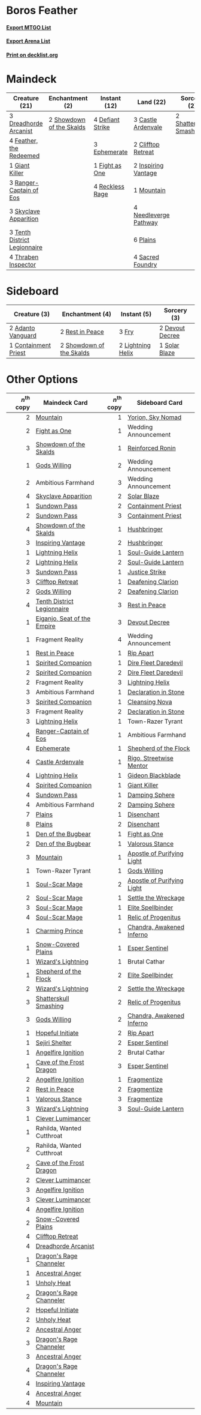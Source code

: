 # Boros Feather

#### [Export MTGO List](../collection/Boros%20Feather/Boros%20Feather.txt)
#### [Export Arena List](../collection/Boros%20Feather/Boros%20Feather_arena.txt)
#### [Print on decklist.org](http://decklist.org/?deckmain=1%09Ambitious%20Farmhand%0A3%09Castle%20Ardenvale%0A2%09Clifftop%20Retreat%0A4%09Defiant%20Strike%0A3%09Dreadhorde%20Arcanist%0A3%09Ephemerate%0A4%09Feather,%20the%20Redeemed%0A1%09Fight%20as%20One%0A1%09Giant%20Killer%0A2%09Inspiring%20Vantage%0A1%09Mountain%0A4%09Needleverge%20Pathway%0A6%09Plains%0A3%09Ranger-Captain%20of%20Eos%0A4%09Reckless%20Rage%0A4%09Sacred%20Foundry%0A2%09Shatterskull%20Smashing%0A2%09Showdown%20of%20the%20Skalds%0A3%09Skyclave%20Apparition%0A3%09Tenth%20District%20Legionnaire%0A4%09Thraben%20Inspector&deckside=2%09Adanto%20Vanguard%0A1%09Containment%20Priest%0A2%09Devout%20Decree%0A3%09Fry%0A2%09Lightning%20Helix%0A2%09Rest%20in%20Peace%0A2%09Showdown%20of%20the%20Skalds%0A1%09Solar%20Blaze)
# Maindeck

|                                             Creature (21)                                             |                                          Enchantment (2)                                          |                                       Instant (12)                                        |                                           Land (22)                                            |                                           Sorcery (2)                                            |    Unknown (1)     |
|-------------------------------------------------------------------------------------------------------|---------------------------------------------------------------------------------------------------|-------------------------------------------------------------------------------------------|------------------------------------------------------------------------------------------------|--------------------------------------------------------------------------------------------------|--------------------|
|3 [Dreadhorde Arcanist](http://gatherer.wizards.com/Pages/Card/Details.aspx?multiverseid=461052)       |2 [Showdown of the Skalds](http://gatherer.wizards.com/Pages/Card/Details.aspx?multiverseid=503845)|4 [Defiant Strike](http://gatherer.wizards.com/Pages/Card/Details.aspx?multiverseid=386515)|3 [Castle Ardenvale](http://gatherer.wizards.com/Pages/Card/Details.aspx?multiverseid=473200)   |2 [Shatterskull Smashing](http://gatherer.wizards.com/Pages/Card/Details.aspx?multiverseid=491802)|1 Ambitious Farmhand|
|4 [Feather, the Redeemed](http://gatherer.wizards.com/Pages/Card/Details.aspx?multiverseid=461124)     |                                                                                                   |3 [Ephemerate](http://gatherer.wizards.com/Pages/Card/Details.aspx?multiverseid=463956)    |2 [Clifftop Retreat](http://gatherer.wizards.com/Pages/Card/Details.aspx?multiverseid=443127)   |                                                                                                  |                    |
|1 [Giant Killer](http://gatherer.wizards.com/Pages/Card/Details.aspx?multiverseid=472976)              |                                                                                                   |1 [Fight as One](http://gatherer.wizards.com/Pages/Card/Details.aspx?multiverseid=479532)  |2 [Inspiring Vantage](http://gatherer.wizards.com/Pages/Card/Details.aspx?multiverseid=417819)  |                                                                                                  |                    |
|3 [Ranger-Captain of Eos](http://gatherer.wizards.com/Pages/Card/Details.aspx?multiverseid=463970)     |                                                                                                   |4 [Reckless Rage](http://gatherer.wizards.com/Pages/Card/Details.aspx?multiverseid=439767) |1 [Mountain](http://gatherer.wizards.com/Pages/Card/Details.aspx?multiverseid=439859)           |                                                                                                  |                    |
|3 [Skyclave Apparition](http://gatherer.wizards.com/Pages/Card/Details.aspx?multiverseid=495603)       |                                                                                                   |                                                                                           |4 [Needleverge Pathway](http://gatherer.wizards.com/Pages/Card/Details.aspx?multiverseid=491918)|                                                                                                  |                    |
|3 [Tenth District Legionnaire](http://gatherer.wizards.com/Pages/Card/Details.aspx?multiverseid=461149)|                                                                                                   |                                                                                           |6 [Plains](http://gatherer.wizards.com/Pages/Card/Details.aspx?multiverseid=439856)             |                                                                                                  |                    |
|4 [Thraben Inspector](http://gatherer.wizards.com/Pages/Card/Details.aspx?multiverseid=409784)         |                                                                                                   |                                                                                           |4 [Sacred Foundry](http://gatherer.wizards.com/Pages/Card/Details.aspx?multiverseid=405106)     |                                                                                                  |                    |


# Sideboard

|                                         Creature (3)                                          |                                          Enchantment (4)                                          |                                        Instant (5)                                         |                                       Sorcery (3)                                        |
|-----------------------------------------------------------------------------------------------|---------------------------------------------------------------------------------------------------|--------------------------------------------------------------------------------------------|------------------------------------------------------------------------------------------|
|2 [Adanto Vanguard](http://gatherer.wizards.com/Pages/Card/Details.aspx?multiverseid=435152)   |2 [Rest in Peace](http://gatherer.wizards.com/Pages/Card/Details.aspx?multiverseid=442021)         |3 [Fry](http://gatherer.wizards.com/Pages/Card/Details.aspx?multiverseid=466894)            |2 [Devout Decree](http://gatherer.wizards.com/Pages/Card/Details.aspx?multiverseid=466767)|
|1 [Containment Priest](http://gatherer.wizards.com/Pages/Card/Details.aspx?multiverseid=389470)|2 [Showdown of the Skalds](http://gatherer.wizards.com/Pages/Card/Details.aspx?multiverseid=503845)|2 [Lightning Helix](http://gatherer.wizards.com/Pages/Card/Details.aspx?multiverseid=249386)|1 [Solar Blaze](http://gatherer.wizards.com/Pages/Card/Details.aspx?multiverseid=461143)  |


# Other Options

|*n*<sup>th</sup> copy|                                            Maindeck Card                                             |*n*<sup>th</sup> copy|                                           Sideboard Card                                            |
|--------------------:|------------------------------------------------------------------------------------------------------|--------------------:|-----------------------------------------------------------------------------------------------------|
|                    2|[Mountain](http://gatherer.wizards.com/Pages/Card/Details.aspx?multiverseid=439859)                   |                    1|[Yorion, Sky Nomad](http://gatherer.wizards.com/Pages/Card/Details.aspx?multiverseid=479752)         |
|                    2|[Fight as One](http://gatherer.wizards.com/Pages/Card/Details.aspx?multiverseid=479532)               |                    1|Wedding Announcement                                                                                 |
|                    3|[Showdown of the Skalds](http://gatherer.wizards.com/Pages/Card/Details.aspx?multiverseid=503845)     |                    1|[Reinforced Ronin](http://gatherer.wizards.com/Pages/Card/Details.aspx?multiverseid=548462)          |
|                    1|[Gods Willing](http://gatherer.wizards.com/Pages/Card/Details.aspx?multiverseid=442005)               |                    2|Wedding Announcement                                                                                 |
|                    2|Ambitious Farmhand                                                                                    |                    3|Wedding Announcement                                                                                 |
|                    4|[Skyclave Apparition](http://gatherer.wizards.com/Pages/Card/Details.aspx?multiverseid=495603)        |                    2|[Solar Blaze](http://gatherer.wizards.com/Pages/Card/Details.aspx?multiverseid=461143)               |
|                    1|[Sundown Pass](http://gatherer.wizards.com/Pages/Card/Details.aspx?multiverseid=541142)               |                    2|[Containment Priest](http://gatherer.wizards.com/Pages/Card/Details.aspx?multiverseid=389470)        |
|                    2|[Sundown Pass](http://gatherer.wizards.com/Pages/Card/Details.aspx?multiverseid=541142)               |                    3|[Containment Priest](http://gatherer.wizards.com/Pages/Card/Details.aspx?multiverseid=389470)        |
|                    4|[Showdown of the Skalds](http://gatherer.wizards.com/Pages/Card/Details.aspx?multiverseid=503845)     |                    1|[Hushbringer](http://gatherer.wizards.com/Pages/Card/Details.aspx?multiverseid=472980)               |
|                    3|[Inspiring Vantage](http://gatherer.wizards.com/Pages/Card/Details.aspx?multiverseid=417819)          |                    2|[Hushbringer](http://gatherer.wizards.com/Pages/Card/Details.aspx?multiverseid=472980)               |
|                    1|[Lightning Helix](http://gatherer.wizards.com/Pages/Card/Details.aspx?multiverseid=249386)            |                    1|[Soul-Guide Lantern](http://gatherer.wizards.com/Pages/Card/Details.aspx?multiverseid=476488)        |
|                    2|[Lightning Helix](http://gatherer.wizards.com/Pages/Card/Details.aspx?multiverseid=249386)            |                    2|[Soul-Guide Lantern](http://gatherer.wizards.com/Pages/Card/Details.aspx?multiverseid=476488)        |
|                    3|[Sundown Pass](http://gatherer.wizards.com/Pages/Card/Details.aspx?multiverseid=541142)               |                    1|[Justice Strike](http://gatherer.wizards.com/Pages/Card/Details.aspx?multiverseid=452932)            |
|                    3|[Clifftop Retreat](http://gatherer.wizards.com/Pages/Card/Details.aspx?multiverseid=443127)           |                    1|[Deafening Clarion](http://gatherer.wizards.com/Pages/Card/Details.aspx?multiverseid=452915)         |
|                    2|[Gods Willing](http://gatherer.wizards.com/Pages/Card/Details.aspx?multiverseid=442005)               |                    2|[Deafening Clarion](http://gatherer.wizards.com/Pages/Card/Details.aspx?multiverseid=452915)         |
|                    4|[Tenth District Legionnaire](http://gatherer.wizards.com/Pages/Card/Details.aspx?multiverseid=461149) |                    3|[Rest in Peace](http://gatherer.wizards.com/Pages/Card/Details.aspx?multiverseid=442021)             |
|                    1|[Eiganjo, Seat of the Empire](http://gatherer.wizards.com/Pages/Card/Details.aspx?multiverseid=548581)|                    3|[Devout Decree](http://gatherer.wizards.com/Pages/Card/Details.aspx?multiverseid=466767)             |
|                    1|Fragment Reality                                                                                      |                    4|Wedding Announcement                                                                                 |
|                    1|[Rest in Peace](http://gatherer.wizards.com/Pages/Card/Details.aspx?multiverseid=442021)              |                    1|[Rip Apart](http://gatherer.wizards.com/Pages/Card/Details.aspx?multiverseid=513717)                 |
|                    1|[Spirited Companion](http://gatherer.wizards.com/Pages/Card/Details.aspx?multiverseid=548333)         |                    1|[Dire Fleet Daredevil](http://gatherer.wizards.com/Pages/Card/Details.aspx?multiverseid=439756)      |
|                    2|[Spirited Companion](http://gatherer.wizards.com/Pages/Card/Details.aspx?multiverseid=548333)         |                    2|[Dire Fleet Daredevil](http://gatherer.wizards.com/Pages/Card/Details.aspx?multiverseid=439756)      |
|                    2|Fragment Reality                                                                                      |                    3|[Lightning Helix](http://gatherer.wizards.com/Pages/Card/Details.aspx?multiverseid=249386)           |
|                    3|Ambitious Farmhand                                                                                    |                    1|[Declaration in Stone](http://gatherer.wizards.com/Pages/Card/Details.aspx?multiverseid=409750)      |
|                    3|[Spirited Companion](http://gatherer.wizards.com/Pages/Card/Details.aspx?multiverseid=548333)         |                    1|[Cleansing Nova](http://gatherer.wizards.com/Pages/Card/Details.aspx?multiverseid=447145)            |
|                    3|Fragment Reality                                                                                      |                    2|[Declaration in Stone](http://gatherer.wizards.com/Pages/Card/Details.aspx?multiverseid=409750)      |
|                    3|[Lightning Helix](http://gatherer.wizards.com/Pages/Card/Details.aspx?multiverseid=249386)            |                    1|Town-Razer Tyrant                                                                                    |
|                    4|[Ranger-Captain of Eos](http://gatherer.wizards.com/Pages/Card/Details.aspx?multiverseid=463970)      |                    1|Ambitious Farmhand                                                                                   |
|                    4|[Ephemerate](http://gatherer.wizards.com/Pages/Card/Details.aspx?multiverseid=463956)                 |                    1|[Shepherd of the Flock](http://gatherer.wizards.com/Pages/Card/Details.aspx?multiverseid=472990)     |
|                    4|[Castle Ardenvale](http://gatherer.wizards.com/Pages/Card/Details.aspx?multiverseid=473200)           |                    1|[Rigo, Streetwise Mentor](http://gatherer.wizards.com/Pages/Card/Details.aspx?multiverseid=555416)   |
|                    4|[Lightning Helix](http://gatherer.wizards.com/Pages/Card/Details.aspx?multiverseid=249386)            |                    1|[Gideon Blackblade](http://gatherer.wizards.com/Pages/Card/Details.aspx?multiverseid=463943)         |
|                    4|[Spirited Companion](http://gatherer.wizards.com/Pages/Card/Details.aspx?multiverseid=548333)         |                    1|[Giant Killer](http://gatherer.wizards.com/Pages/Card/Details.aspx?multiverseid=472976)              |
|                    4|[Sundown Pass](http://gatherer.wizards.com/Pages/Card/Details.aspx?multiverseid=541142)               |                    1|[Damping Sphere](http://gatherer.wizards.com/Pages/Card/Details.aspx?multiverseid=443101)            |
|                    4|Ambitious Farmhand                                                                                    |                    2|[Damping Sphere](http://gatherer.wizards.com/Pages/Card/Details.aspx?multiverseid=443101)            |
|                    7|[Plains](http://gatherer.wizards.com/Pages/Card/Details.aspx?multiverseid=439856)                     |                    1|[Disenchant](http://gatherer.wizards.com/Pages/Card/Details.aspx?multiverseid=847)                   |
|                    8|[Plains](http://gatherer.wizards.com/Pages/Card/Details.aspx?multiverseid=439856)                     |                    2|[Disenchant](http://gatherer.wizards.com/Pages/Card/Details.aspx?multiverseid=847)                   |
|                    1|[Den of the Bugbear](http://gatherer.wizards.com/Pages/Card/Details.aspx?multiverseid=527541)         |                    1|[Fight as One](http://gatherer.wizards.com/Pages/Card/Details.aspx?multiverseid=479532)              |
|                    2|[Den of the Bugbear](http://gatherer.wizards.com/Pages/Card/Details.aspx?multiverseid=527541)         |                    1|[Valorous Stance](http://gatherer.wizards.com/Pages/Card/Details.aspx?multiverseid=391950)           |
|                    3|[Mountain](http://gatherer.wizards.com/Pages/Card/Details.aspx?multiverseid=439859)                   |                    1|[Apostle of Purifying Light](http://gatherer.wizards.com/Pages/Card/Details.aspx?multiverseid=466760)|
|                    1|Town-Razer Tyrant                                                                                     |                    1|[Gods Willing](http://gatherer.wizards.com/Pages/Card/Details.aspx?multiverseid=442005)              |
|                    1|[Soul-Scar Mage](http://gatherer.wizards.com/Pages/Card/Details.aspx?multiverseid=426850)             |                    2|[Apostle of Purifying Light](http://gatherer.wizards.com/Pages/Card/Details.aspx?multiverseid=466760)|
|                    2|[Soul-Scar Mage](http://gatherer.wizards.com/Pages/Card/Details.aspx?multiverseid=426850)             |                    1|[Settle the Wreckage](http://gatherer.wizards.com/Pages/Card/Details.aspx?multiverseid=435186)       |
|                    3|[Soul-Scar Mage](http://gatherer.wizards.com/Pages/Card/Details.aspx?multiverseid=426850)             |                    1|[Elite Spellbinder](http://gatherer.wizards.com/Pages/Card/Details.aspx?multiverseid=513494)         |
|                    4|[Soul-Scar Mage](http://gatherer.wizards.com/Pages/Card/Details.aspx?multiverseid=426850)             |                    1|[Relic of Progenitus](http://gatherer.wizards.com/Pages/Card/Details.aspx?multiverseid=174824)       |
|                    1|[Charming Prince](http://gatherer.wizards.com/Pages/Card/Details.aspx?multiverseid=472970)            |                    1|[Chandra, Awakened Inferno](http://gatherer.wizards.com/Pages/Card/Details.aspx?multiverseid=466881) |
|                    1|[Snow-Covered Plains](http://gatherer.wizards.com/Pages/Card/Details.aspx?multiverseid=121267)        |                    1|[Esper Sentinel](http://gatherer.wizards.com/Pages/Card/Details.aspx?multiverseid=522088)            |
|                    1|[Wizard's Lightning](http://gatherer.wizards.com/Pages/Card/Details.aspx?multiverseid=443040)         |                    1|Brutal Cathar                                                                                        |
|                    1|[Shepherd of the Flock](http://gatherer.wizards.com/Pages/Card/Details.aspx?multiverseid=472990)      |                    2|[Elite Spellbinder](http://gatherer.wizards.com/Pages/Card/Details.aspx?multiverseid=513494)         |
|                    2|[Wizard's Lightning](http://gatherer.wizards.com/Pages/Card/Details.aspx?multiverseid=443040)         |                    2|[Settle the Wreckage](http://gatherer.wizards.com/Pages/Card/Details.aspx?multiverseid=435186)       |
|                    3|[Shatterskull Smashing](http://gatherer.wizards.com/Pages/Card/Details.aspx?multiverseid=491802)      |                    2|[Relic of Progenitus](http://gatherer.wizards.com/Pages/Card/Details.aspx?multiverseid=174824)       |
|                    3|[Gods Willing](http://gatherer.wizards.com/Pages/Card/Details.aspx?multiverseid=442005)               |                    2|[Chandra, Awakened Inferno](http://gatherer.wizards.com/Pages/Card/Details.aspx?multiverseid=466881) |
|                    1|[Hopeful Initiate](http://gatherer.wizards.com/Pages/Card/Details.aspx?multiverseid=540850)           |                    2|[Rip Apart](http://gatherer.wizards.com/Pages/Card/Details.aspx?multiverseid=513717)                 |
|                    1|[Sejiri Shelter](http://gatherer.wizards.com/Pages/Card/Details.aspx?multiverseid=491662)             |                    2|[Esper Sentinel](http://gatherer.wizards.com/Pages/Card/Details.aspx?multiverseid=522088)            |
|                    1|[Angelfire Ignition](http://gatherer.wizards.com/Pages/Card/Details.aspx?multiverseid=535000)         |                    2|Brutal Cathar                                                                                        |
|                    1|[Cave of the Frost Dragon](http://gatherer.wizards.com/Pages/Card/Details.aspx?multiverseid=527540)   |                    3|[Esper Sentinel](http://gatherer.wizards.com/Pages/Card/Details.aspx?multiverseid=522088)            |
|                    2|[Angelfire Ignition](http://gatherer.wizards.com/Pages/Card/Details.aspx?multiverseid=535000)         |                    1|[Fragmentize](http://gatherer.wizards.com/Pages/Card/Details.aspx?multiverseid=417587)               |
|                    2|[Rest in Peace](http://gatherer.wizards.com/Pages/Card/Details.aspx?multiverseid=442021)              |                    2|[Fragmentize](http://gatherer.wizards.com/Pages/Card/Details.aspx?multiverseid=417587)               |
|                    1|[Valorous Stance](http://gatherer.wizards.com/Pages/Card/Details.aspx?multiverseid=391950)            |                    3|[Fragmentize](http://gatherer.wizards.com/Pages/Card/Details.aspx?multiverseid=417587)               |
|                    3|[Wizard's Lightning](http://gatherer.wizards.com/Pages/Card/Details.aspx?multiverseid=443040)         |                    3|[Soul-Guide Lantern](http://gatherer.wizards.com/Pages/Card/Details.aspx?multiverseid=476488)        |
|                    1|[Clever Lumimancer](http://gatherer.wizards.com/Pages/Card/Details.aspx?multiverseid=513487)          |                     |                                                                                                     |
|                    1|Rahilda, Wanted Cutthroat                                                                             |                     |                                                                                                     |
|                    2|Rahilda, Wanted Cutthroat                                                                             |                     |                                                                                                     |
|                    2|[Cave of the Frost Dragon](http://gatherer.wizards.com/Pages/Card/Details.aspx?multiverseid=527540)   |                     |                                                                                                     |
|                    2|[Clever Lumimancer](http://gatherer.wizards.com/Pages/Card/Details.aspx?multiverseid=513487)          |                     |                                                                                                     |
|                    3|[Angelfire Ignition](http://gatherer.wizards.com/Pages/Card/Details.aspx?multiverseid=535000)         |                     |                                                                                                     |
|                    3|[Clever Lumimancer](http://gatherer.wizards.com/Pages/Card/Details.aspx?multiverseid=513487)          |                     |                                                                                                     |
|                    4|[Angelfire Ignition](http://gatherer.wizards.com/Pages/Card/Details.aspx?multiverseid=535000)         |                     |                                                                                                     |
|                    2|[Snow-Covered Plains](http://gatherer.wizards.com/Pages/Card/Details.aspx?multiverseid=121267)        |                     |                                                                                                     |
|                    4|[Clifftop Retreat](http://gatherer.wizards.com/Pages/Card/Details.aspx?multiverseid=443127)           |                     |                                                                                                     |
|                    4|[Dreadhorde Arcanist](http://gatherer.wizards.com/Pages/Card/Details.aspx?multiverseid=461052)        |                     |                                                                                                     |
|                    1|[Dragon's Rage Channeler](http://gatherer.wizards.com/Pages/Card/Details.aspx?multiverseid=522197)    |                     |                                                                                                     |
|                    1|[Ancestral Anger](http://gatherer.wizards.com/Pages/Card/Details.aspx?multiverseid=540996)            |                     |                                                                                                     |
|                    1|[Unholy Heat](http://gatherer.wizards.com/Pages/Card/Details.aspx?multiverseid=522221)                |                     |                                                                                                     |
|                    2|[Dragon's Rage Channeler](http://gatherer.wizards.com/Pages/Card/Details.aspx?multiverseid=522197)    |                     |                                                                                                     |
|                    2|[Hopeful Initiate](http://gatherer.wizards.com/Pages/Card/Details.aspx?multiverseid=540850)           |                     |                                                                                                     |
|                    2|[Unholy Heat](http://gatherer.wizards.com/Pages/Card/Details.aspx?multiverseid=522221)                |                     |                                                                                                     |
|                    2|[Ancestral Anger](http://gatherer.wizards.com/Pages/Card/Details.aspx?multiverseid=540996)            |                     |                                                                                                     |
|                    3|[Dragon's Rage Channeler](http://gatherer.wizards.com/Pages/Card/Details.aspx?multiverseid=522197)    |                     |                                                                                                     |
|                    3|[Ancestral Anger](http://gatherer.wizards.com/Pages/Card/Details.aspx?multiverseid=540996)            |                     |                                                                                                     |
|                    4|[Dragon's Rage Channeler](http://gatherer.wizards.com/Pages/Card/Details.aspx?multiverseid=522197)    |                     |                                                                                                     |
|                    4|[Inspiring Vantage](http://gatherer.wizards.com/Pages/Card/Details.aspx?multiverseid=417819)          |                     |                                                                                                     |
|                    4|[Ancestral Anger](http://gatherer.wizards.com/Pages/Card/Details.aspx?multiverseid=540996)            |                     |                                                                                                     |
|                    4|[Mountain](http://gatherer.wizards.com/Pages/Card/Details.aspx?multiverseid=439859)                   |                     |                                                                                                     |

